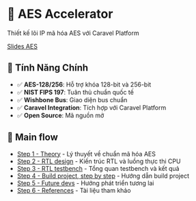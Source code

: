 # 🔐 AES Accelerator

Thiết kế lõi IP mã hóa AES với Caravel Platform

[Slides AES](https://www.canva.com/design/DAGxPfxMKw8/jJ9o1JvW7bEDDSjY-YTZOA/edit)

## 🎯 Tính Năng Chính

- ✅ **AES-128/256**: Hỗ trợ khóa 128-bit và 256-bit
- ✅ **NIST FIPS 197**: Tuân thủ chuẩn quốc tế
- ✅ **Wishbone Bus**: Giao diện bus chuẩn
- ✅ **Caravel Integration**: Tích hợp với Caravel Platform
- ✅ **Open Source**: Mã nguồn mở

## 🚀 Main flow

* [Step 1 - Theory](docs/01_theory.md) - Lý thuyết về chuẩn mã hóa AES
* [Step 2 - RTL design](docs/02_rtl_design.md) - Kiến trúc RTL và luồng thực thi CPU
* [Step 3 - RTL testbench](docs/03_rtl_testbench.md) - Tổng quan testbench và kết quả
* [Step 4 - Build project, step by step](docs/04_build_project.md) - Hướng dẫn build project
* [Step 5 - Future devs](docs/05_future_devs.md) - Hướng phát triển tương lai
* [Step 6 - References](docs/06_references.md) - Tài liệu tham khảo
